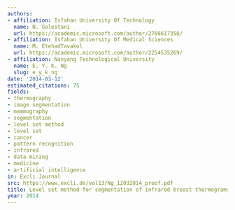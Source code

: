 ```yaml
---
authors:
- affiliation: Isfahan University Of Technology
  name: N. Golestani
  url: https://academic.microsoft.com/author/2766617358/
- affiliation: Isfahan University Of Medical Sciences
  name: M. EtehadTavakol
  url: https://academic.microsoft.com/author/2254535269/
- affiliation: Nanyang Technological University
  name: E. Y. K. Ng
  slug: e_y_k_ng
date: '2014-03-12'
estimated_citations: 75
fields:
- thermography
- image segmentation
- mammography
- segmentation
- level set method
- level set
- cancer
- pattern recognition
- infrared
- data mining
- medicine
- artificial intelligence
in: Excli Journal
src: https://www.excli.de/vol13/Ng_12032014_proof.pdf
title: Level set method for segmentation of infrared breast thermograms
year: 2014
---
```

